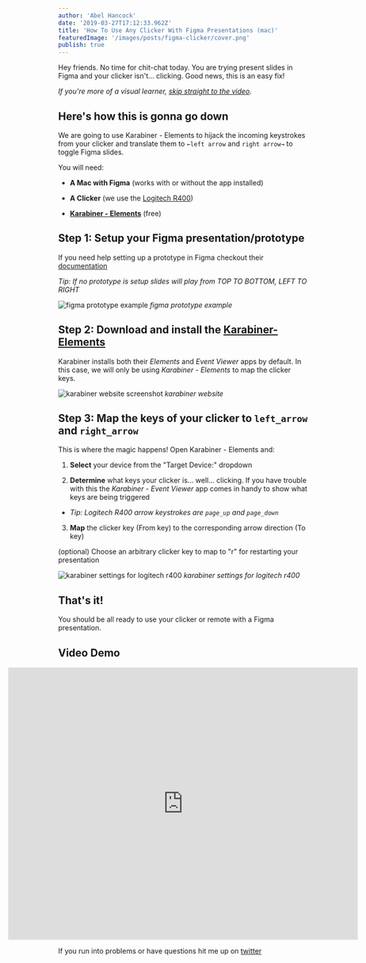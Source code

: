 ```yaml
---
author: 'Abel Hancock'
date: '2019-03-27T17:12:33.962Z'
title: 'How To Use Any Clicker With Figma Presentations (mac)'
featuredImage: '/images/posts/figma-clicker/cover.png'
publish: true
---
```


Hey friends. No time for chit-chat today. You are trying present slides in Figma and your clicker isn't... clicking. Good news, this is an easy fix!

_If you're more of a visual learner, [skip straight to the video](#video-demo)._

## Here's how this is gonna go down

We are going to use Karabiner - Elements to hijack the incoming keystrokes from your clicker and translate them to `←left arrow` and `right arrow→` to toggle Figma slides.

You will need:

-   **A Mac with Figma** (works with or without the app installed)

-   **A Clicker** (we use the [Logitech R400](https://www.amazon.com/dp/B002GHBUTK/ref=cm_sw_r_tw_dp_U_x_avbNCb1GHC3EJ))

-   [**Karabiner - Elements**](https://pqrs.org/osx/karabiner/) (free)

## Step 1: Setup your Figma presentation/prototype

If you need help setting up a prototype in Figma checkout their [documentation](https://help.figma.com/category/87-prototyping)

_Tip: If no prototype is setup slides will play from TOP TO BOTTOM, LEFT TO RIGHT_

![figma prototype example](/images/posts/figma-clicker/figma-presentation-prototype.png)
_figma prototype example_

## Step 2: Download and install the [Karabiner-Elements](https://pqrs.org/osx/karabiner/)

Karabiner installs both their _Elements_ and _Event Viewer_ apps by default. In this case, we will only be using _Karabiner - Elements_ to map the clicker keys.

![karabiner website screenshot](/images/posts/figma-clicker/download-karabiner-app.png)
_karabiner website_

## Step 3: Map the keys of your clicker to `left_arrow` and `right_arrow`

This is where the magic happens! Open Karabiner - Elements and:

1. **Select** your device from the "Target Device:" dropdown

2. **Determine** what keys your clicker is... well... clicking. If you have trouble with this the _Karabiner - Event Viewer_ app comes in handy to show what keys are being triggered

-   _Tip: Logitech R400 arrow keystrokes are `page_up` and `page_down`_

3. **Map** the clicker key (From key) to the corresponding arrow direction (To key)

(optional) Choose an arbitrary clicker key to map to "r" for restarting your presentation

![karabiner settings for logitech r400](/images/posts/figma-clicker/karabiner-settings.png)
_karabiner settings for logitech r400_

## That's it!

You should be all ready to use your clicker or remote with a Figma presentation.

## <a id="video-demo"></a>Video Demo

<div style="width:140%;height:550px;margin-left:-20%;position:relative;"><iframe width="100%" height="100%" src="https://www.youtube.com/embed/ZxW90GjLr7w" frameborder="0" allow="accelerometer; autoplay; encrypted-media; gyroscope; picture-in-picture" allowfullscreen></iframe></div>

If you run into problems or have questions hit me up on [twitter](https://twitter.com/abelfhancock)
